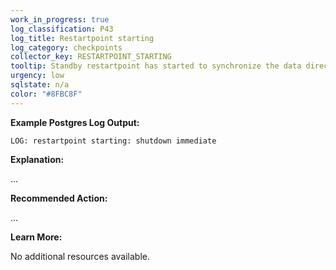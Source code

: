 ```yaml
---
work_in_progress: true
log_classification: P43
log_title: Restartpoint starting
log_category: checkpoints
collector_key: RESTARTPOINT_STARTING
tooltip: Standby restartpoint has started to synchronize the data directory
urgency: low
sqlstate: n/a
color: "#8FBC8F"
---
```


**Example Postgres Log Output:**

```
LOG: restartpoint starting: shutdown immediate
```

**Explanation:**

...

**Recommended Action:**

...

**Learn More:**

No additional resources available.
